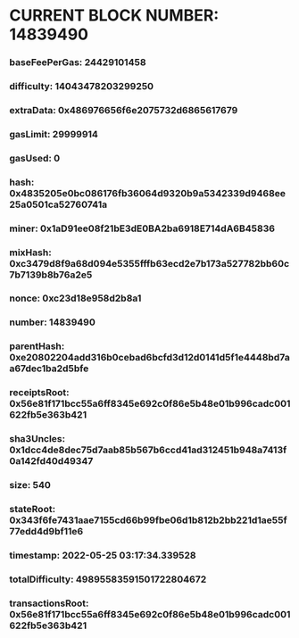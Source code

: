 # CURRENT BLOCK NUMBER: 14839490

### baseFeePerGas: 24429101458
### difficulty: 14043478203299250
### extraData: 0x486976656f6e2075732d6865617679
### gasLimit: 29999914
### gasUsed: 0
### hash: 0x4835205e0bc086176fb36064d9320b9a5342339d9468ee25a0501ca52760741a
### miner: 0x1aD91ee08f21bE3dE0BA2ba6918E714dA6B45836
### mixHash: 0xc3479d8f9a68d094e5355fffb63ecd2e7b173a527782bb60c7b7139b8b76a2e5
### nonce: 0xc23d18e958d2b8a1
### number: 14839490
### parentHash: 0xe20802204add316b0cebad6bcfd3d12d0141d5f1e4448bd7aa67dec1ba2d5bfe
### receiptsRoot: 0x56e81f171bcc55a6ff8345e692c0f86e5b48e01b996cadc001622fb5e363b421
### sha3Uncles: 0x1dcc4de8dec75d7aab85b567b6ccd41ad312451b948a7413f0a142fd40d49347
### size: 540
### stateRoot: 0x343f6fe7431aae7155cd66b99fbe06d1b812b2bb221d1ae55f77edd4d9bf11e6
### timestamp: 2022-05-25 03:17:34.339528
### totalDifficulty: 49895583591501722804672
### transactionsRoot: 0x56e81f171bcc55a6ff8345e692c0f86e5b48e01b996cadc001622fb5e363b421
